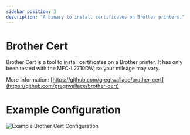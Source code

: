 ```yaml
---
sidebar_position: 3
description: "A binary to install certificates on Brother printers."
---
```


# Brother Cert

Brother Cert is a tool to install certificates on a Brother printer. It 
has only been tested with the MFC-L2710DW, so your mileage may vary.

More Information: [https://github.com/gregtwallace/brother-cert](https://github.com/gregtwallace/brother-cert)

# Example Configuration

![Example Brother Cert Configuration](/img/screenshots/plugins/brother-cert.png)
